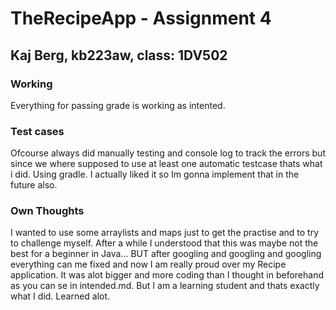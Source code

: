 # TheRecipeApp - Assignment 4

## Kaj Berg, kb223aw, class: 1DV502

### Working

Everything for passing grade is working as intented.

### Test cases

Ofcourse always did manually testing and console log to track the errors but since we where supposed to use at least one automatic testcase thats what i did. Using gradle.
I actually liked it so Im gonna implement that in the future also.

### Own Thoughts

I wanted to use some arraylists and maps just to get the practise and to try to challenge myself. After a while I understood that this was maybe not the best for a beginner in Java... BUT after googling and googling and googling everything can me fixed and now I am really proud over my Recipe application. It was alot bigger and more coding than I thought in beforehand as you can se in intended.md. But I am a learning student and thats exactly what I did. Learned alot.
